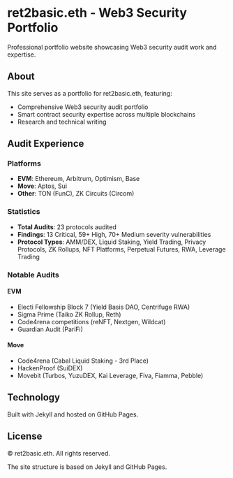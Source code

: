 # ret2basic.eth - Web3 Security Portfolio

Professional portfolio website showcasing Web3 security audit work and expertise.

## About

This site serves as a portfolio for ret2basic.eth, featuring:
- Comprehensive Web3 security audit portfolio
- Smart contract security expertise across multiple blockchains
- Research and technical writing

## Audit Experience

### Platforms
- **EVM**: Ethereum, Arbitrum, Optimism, Base
- **Move**: Aptos, Sui  
- **Other**: TON (FunC), ZK Circuits (Circom)

### Statistics
- **Total Audits**: 23 protocols audited
- **Findings**: 13 Critical, 59+ High, 70+ Medium severity vulnerabilities
- **Protocol Types**: AMM/DEX, Liquid Staking, Yield Trading, Privacy Protocols, ZK Rollups, NFT Platforms, Perpetual Futures, RWA, Leverage Trading

### Notable Audits

#### EVM
- Electi Fellowship Block 7 (Yield Basis DAO, Centrifuge RWA)
- Sigma Prime (Taiko ZK Rollup, Reth)
- Code4rena competitions (reNFT, Nextgen, Wildcat)
- Guardian Audit (PariFi)

#### Move
- Code4rena (Cabal Liquid Staking - 3rd Place)
- HackenProof (SuiDEX)
- Movebit (Turbos, YuzuDEX, Kai Leverage, Fiva, Fiamma, Pebble)

## Technology

Built with Jekyll and hosted on GitHub Pages.

## License

© ret2basic.eth. All rights reserved.

The site structure is based on Jekyll and GitHub Pages.